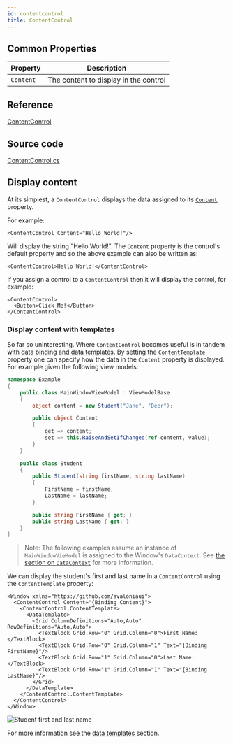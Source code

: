```yaml
---
id: contentcontrol
title: ContentControl
---
```


## Common Properties

| Property  | Description                           |
| --------- | ------------------------------------- |
| `Content` | The content to display in the control |

## Reference

[ContentControl](http://reference.avaloniaui.net/api/Avalonia.Controls/ContentControl/)

## Source code

[ContentControl.cs](https://github.com/AvaloniaUI/Avalonia/blob/master/src/Avalonia.Controls/ContentControl.cs)

## Display content

At its simplest, a `ContentControl` displays the data assigned to its [`Content`](http://reference.avaloniaui.net/api/Avalonia.Controls/ContentControl/4B02A756) property.

For example:

```markup
<ContentControl Content="Hello World!"/>
```

Will display the string "Hello World!". The `Content` property is the control's default property and so the above example can also be written as:

```markup
<ContentControl>Hello World!</ContentControl>
```

If you assign a control to a `ContentControl` then it will display the control, for example:

```markup
<ContentControl>
  <Button>Click Me!</Button>
</ContentControl>
```

### Display content with templates

So far so uninteresting. Where `ContentControl` becomes useful is in tandem with [data binding](https://docs.avaloniaui.net/docs/data-binding) and [data templates](https://docs.avaloniaui.net/docs/templates/data-templates). By setting the [`ContentTemplate`](http://reference.avaloniaui.net/api/Avalonia.Controls/ContentControl/) property one can specify how the data in the `Content` property is displayed. For example given the following view models:

```csharp
namespace Example
{
    public class MainWindowViewModel : ViewModelBase
    {
        object content = new Student("Jane", "Deer");

        public object Content
        {
            get => content;
            set => this.RaiseAndSetIfChanged(ref content, value);
        }
    }

    public class Student
    {
        public Student(string firstName, string lastName)
        {
            FirstName = firstName;
            LastName = lastName;
        }

        public string FirstName { get; }
        public string LastName { get; }
    }
}
```

> Note: The following examples assume an instance of `MainWindowVieModel` is assigned to the Window's `DataContext`. See [the section on `DataContext`](https://docs.avaloniaui.net/docs/data-binding/the-datacontext) for more information.

We can display the student's first and last name in a `ContentControl` using the `ContentTemplate` property:

```markup
<Window xmlns="https://github.com/avaloniaui">
  <ContentControl Content="{Binding Content}">
    <ContentControl.ContentTemplate>
      <DataTemplate>
        <Grid ColumnDefinitions="Auto,Auto" RowDefinitions="Auto,Auto">
          <TextBlock Grid.Row="0" Grid.Column="0">First Name:</TextBlock>
          <TextBlock Grid.Row="0" Grid.Column="1" Text="{Binding FirstName}"/>
          <TextBlock Grid.Row="1" Grid.Column="0">Last Name:</TextBlock>
          <TextBlock Grid.Row="1" Grid.Column="1" Text="{Binding LastName}"/>
        </Grid>
      </DataTemplate>
    </ContentControl.ContentTemplate>
  </ContentControl>
</Window>
```

  <div style={{textAlign: 'center'}}>
    <img src="/img/controls/contentcontrol/student-first-last-name (1) (1) (1) (1).png" alt="Student first and last name" />
  </div>


For more information see the [data templates](https://docs.avaloniaui.net/docs/templates/data-templates) section.